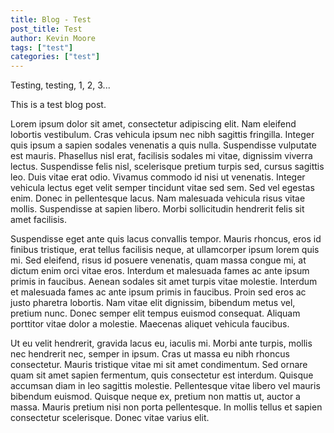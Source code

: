 ```yaml
---
title: Blog - Test
post_title: Test
author: Kevin Moore
tags: ["test"]
categories: ["test"]
---
```


Testing, testing, 1, 2, 3...

This is a test blog post.

Lorem ipsum dolor sit amet, consectetur adipiscing elit. Nam eleifend lobortis vestibulum. Cras vehicula ipsum nec nibh sagittis fringilla. Integer quis ipsum a sapien sodales venenatis a quis nulla. Suspendisse vulputate est mauris. Phasellus nisl erat, facilisis sodales mi vitae, dignissim viverra lectus. Suspendisse felis nisl, scelerisque pretium turpis sed, cursus sagittis leo. Duis vitae erat odio. Vivamus commodo id nisi ut venenatis. Integer vehicula lectus eget velit semper tincidunt vitae sed sem. Sed vel egestas enim. Donec in pellentesque lacus. Nam malesuada vehicula risus vitae mollis. Suspendisse at sapien libero. Morbi sollicitudin hendrerit felis sit amet facilisis.

Suspendisse eget ante quis lacus convallis tempor. Mauris rhoncus, eros id finibus tristique, erat tellus facilisis neque, at ullamcorper ipsum lorem quis mi. Sed eleifend, risus id posuere venenatis, quam massa congue mi, at dictum enim orci vitae eros. Interdum et malesuada fames ac ante ipsum primis in faucibus. Aenean sodales sit amet turpis vitae molestie. Interdum et malesuada fames ac ante ipsum primis in faucibus. Proin sed eros ac justo pharetra lobortis. Nam vitae elit dignissim, bibendum metus vel, pretium nunc. Donec semper elit tempus euismod consequat. Aliquam porttitor vitae dolor a molestie. Maecenas aliquet vehicula faucibus.

Ut eu velit hendrerit, gravida lacus eu, iaculis mi. Morbi ante turpis, mollis nec hendrerit nec, semper in ipsum. Cras ut massa eu nibh rhoncus consectetur. Mauris tristique vitae mi sit amet condimentum. Sed ornare quam sit amet sapien fermentum, quis consectetur est interdum. Quisque accumsan diam in leo sagittis molestie. Pellentesque vitae libero vel mauris bibendum euismod. Quisque neque ex, pretium non mattis ut, auctor a massa. Mauris pretium nisi non porta pellentesque. In mollis tellus et sapien consectetur scelerisque. Donec vitae varius elit.
